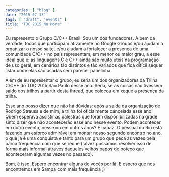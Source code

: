 ```yaml
---
categories: [ "blog" ]
date: "2015-07-13"
tags: [ "draft", "events" ]
title: "TDC 2015 No More"
---
```

Eu represento o Grupo C/C++ Brasil. Sou um dos fundadores. A bem da
verdade, todos que participam ativamente no Google Groups e/ou ajudam
a organizar o nosso saite, e/ou ajudam a fortalecer a presença de
uma comunidade C/C++ no país representam, em menor ou maior grau,
a esse ideal que é: as linguagens C e C++ ainda são muito úteis na
programação de uso geral, em cenários tão distintos e tão variados
que fica difícil sequer listar onde elas são usadas sem parecer
panelinha.

Além de eu representar o grupo, eu seria um dos organizadores da Trilha
C/C++ do TDC 2015 São Paulo desse ano. Seria, se as coisas não tivessem
saído dos trilhos a partir desta thread, que colocou em xeque a presença
da trilha.

Esse ano posso dizer que não há dúvidas: após a saída da
organização de Rodrigo Strauss e de mim, a trilha foi oficialmente
cancelada esse ano. Quem esperava assistir as palestras que foram
disponibilizadas na grade sinto dizer que não acontecerão esse ano nesse
evento. Podem acontecer em outro evento, nesse ou em outros anos? É
capaz. O pessoal do Rio está fazendo um esforço admirável em montar
nosso segundo encontro no ano, o que já é uma conquista e tanto para
um grupo que peca às vezes pela parca frequência com que se reúne
(talvez possamos resolver isso de forma mais informal através daqueles
velhos papos de boteco que aconteceram algumas vezes no passado).

Bom, é isso. Espero encontrar alguns de vocês por lá. E espero que
nos encontremos em Sampa com mais frequência ;)
